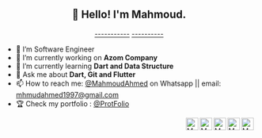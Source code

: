 <h2 align="center">👋 Hello! I'm Mahmoud.</h2>


 <p align="center">
  <a href="">-----------</a> 
  <a href="">----------</a>
</p>




 
 <!-- BLOG-POST-LIST:START -->


- 💼 I’m Software Engineer
- 🔭 I’m currently working on **Azom Company**
- 🌱 I’m currently learning **Dart and Data Structure**
- 💬 Ask me about **Dart, Git and Flutter**
- 📫 How to reach me: [@MahmoudAhmed](https://api.whatsapp.com/send/?phone=970599849944&text&app_absent=0) on Whatsapp || email: mhmudahmed1997@gmail.com
- 🏆 Check my portfolio : [@ProtFolio](https://portfolio-afb22.web.app/#/) 
 <!-- BLOG-POST-LIST:END -->
 
 

  
 <a href="https://twitter.com/MahmoudNAhmad2">
  <img align="right" alt="MahmoudAhmed | Twitter" width="25px" src="https://raw.githubusercontent.com/peterthehan/peterthehan/master/assets/twitter.svg" />
</a>
 <a href="https://www.linkedin.com/in/mahmoud-ahmad-953943160/">
  <img align="right" alt="Mahmoud's LinkedIN" width="25px" src="https://raw.githubusercontent.com/peterthehan/peterthehan/master/assets/linkedin.svg" />
</a>
<a href="https://portfolio-afb22.web.app/#/">
  <img align="right" alt="MahmoudAhmed | Portfolio" width="25px" src="https://iconape.com/wp-content/png_logo_vector/portfolio.png" />
</a>
<a href="https://www.facebook.com/profile.php?id=100002797802139">
  <img align="right" alt="MahmoudAhmed | Facebook" width="25px" src="https://cdn.iconscout.com/icon/free/png-64/facebook-262-721949.png" />
</a>
<a href="https://api.whatsapp.com/send/?phone=970599849944&text&app_absent=0">
  <img align="right" alt="MahmoudAhmed | Whatsapp" width="25px" src="https://seeklogo.com/images/W/whatsapp-icon-logo-6E793ACECD-seeklogo.com.png" />
</a>
  
 
 
